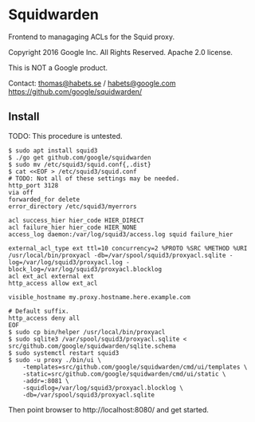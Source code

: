 # Squidwarden

Frontend to managaging ACLs for the Squid proxy.

Copyright 2016 Google Inc. All Rights Reserved.
Apache 2.0 license.

This is NOT a Google product.

Contact: thomas@habets.se / habets@google.com
https://github.com/google/squidwarden/

## Install

TODO: This procedure is untested.

```
$ sudo apt install squid3
$ ./go get github.com/google/squidwarden
$ sudo mv /etc/squid3/squid.conf{,.dist}
$ cat <<EOF > /etc/squid3/squid.conf
# TODO: Not all of these settings may be needed.
http_port 3128
via off
forwarded_for delete
error_directory /etc/squid3/myerrors

acl success_hier hier_code HIER_DIRECT
acl failure_hier hier_code HIER_NONE
access_log daemon:/var/log/squid3/access.log squid failure_hier

external_acl_type ext ttl=10 concurrency=2 %PROTO %SRC %METHOD %URI /usr/local/bin/proxyacl -db=/var/spool/squid3/proxyacl.sqlite -log=/var/log/squid3/proxyacl.log -block_log=/var/log/squid3/proxyacl.blocklog
acl ext_acl external ext
http_access allow ext_acl

visible_hostname my.proxy.hostname.here.example.com

# Default suffix.
http_access deny all
EOF
$ sudo cp bin/helper /usr/local/bin/proxyacl
$ sudo sqlite3 /var/spool/squid3/proxyacl.sqlite < src/github.com/google/squidwarden/sqlite.schema
$ sudo systemctl restart squid3
$ sudo -u proxy ./bin/ui \
    -templates=src/github.com/google/squidwarden/cmd/ui/templates \
    -static=src/github.com/google/squidwarden/cmd/ui/static \
    -addr=:8081 \
    -squidlog=/var/log/squid3/proxyacl.blocklog \
    -db=/var/spool/squid3/proxyacl.sqlite
```

Then point browser to http://localhost:8080/ and get started.
